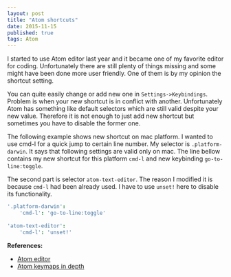 ```yaml
---
layout: post
title: "Atom shortcuts"
date: 2015-11-15
published: true
tags: Atom
---
```


I started to use Atom editor last year and it became one of my favorite editor for coding. Unfortunately there are still plenty of things missing and some might have been done more user friendly. One of them is by my opinion the shortcut setting.

You can quite easily change or add new one in `Settings->Keybindings`. Problem is when your new shortcut is in conflict with another. Unfortunately Atom has something like default selectors which are still valid despite your new value. Therefore it is not enough to just add new shortcut but sometimes you have to disable the former one.

The following example shows new shortcut on mac platform. I wanted to use cmd-l for a quick jump to certain line number. My selector is `.platform-darwin`. It says that following settings are valid only on mac. The line bellow contains my new shortcut for this platform `cmd-l` and new keybinding `go-to-line:toggle`. 

The second part is selector `atom-text-editor`. The reason I modified it is because `cmd-l` had been already used. I have to use `unset!` here to disable its functionality.

```coffee
'.platform-darwin': 
    'cmd-l': 'go-to-line:toggle'
    
'atom-text-editor': 
    'cmd-l': 'unset!'
```

**References:**

* [Atom editor](https://atom.io/)
* [Atom keymaps in depth](https://atom.io/docs/latest/behind-atom-keymaps-in-depth)

